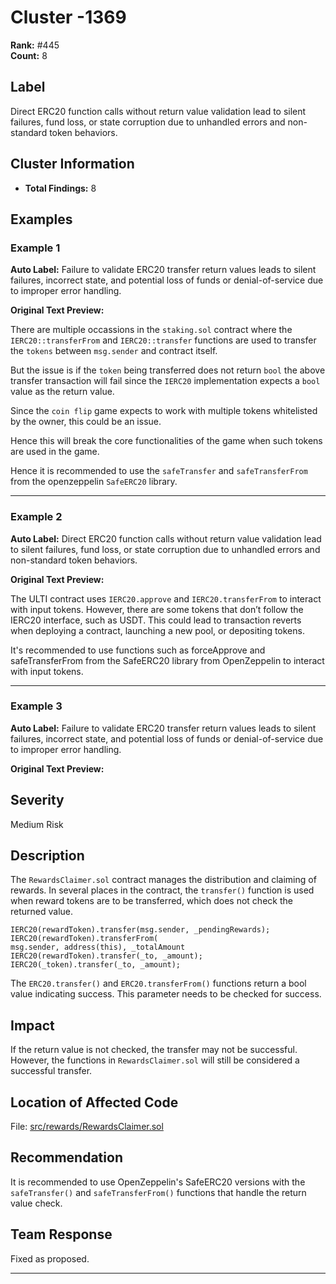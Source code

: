# Cluster -1369

**Rank:** #445  
**Count:** 8  

## Label
Direct ERC20 function calls without return value validation lead to silent failures, fund loss, or state corruption due to unhandled errors and non-standard token behaviors.

## Cluster Information
- **Total Findings:** 8

## Examples

### Example 1

**Auto Label:** Failure to validate ERC20 transfer return values leads to silent failures, incorrect state, and potential loss of funds or denial-of-service due to improper error handling.  

**Original Text Preview:**

There are multiple occassions in the `staking.sol` contract where the `IERC20::transferFrom` and `IERC20::transfer` functions are used to transfer the `tokens` between `msg.sender` and contract itself.

But the issue is if the `token` being transferred does not return `bool` the above transfer transaction will fail since the `IERC20` implementation expects a `bool` value as the return value.

Since the `coin flip` game expects to work with multiple tokens whitelisted by the owner, this could be an issue.

Hence this will break the core functionalities of the game when such tokens are used in the game.

Hence it is recommended to use the `safeTransfer` and `safeTransferFrom` from the openzeppelin `SafeERC20` library.

---
### Example 2

**Auto Label:** Direct ERC20 function calls without return value validation lead to silent failures, fund loss, or state corruption due to unhandled errors and non-standard token behaviors.  

**Original Text Preview:**

The ULTI contract uses `IERC20.approve` and `IERC20.transferFrom` to interact with input tokens. However, there are some tokens that don’t follow the IERC20 interface, such as USDT. This could lead to transaction reverts when deploying a contract, launching a new pool, or depositing tokens.

It's recommended to use functions such as forceApprove and safeTransferFrom from the SafeERC20 library from OpenZeppelin to interact with input tokens.

---
### Example 3

**Auto Label:** Failure to validate ERC20 transfer return values leads to silent failures, incorrect state, and potential loss of funds or denial-of-service due to improper error handling.  

**Original Text Preview:**

## Severity

Medium Risk

## Description

The `RewardsClaimer.sol` contract manages the distribution and claiming of rewards. In several places in the contract, the `transfer()` function is used when reward tokens are to be transferred, which does not check the returned value.

```solidity
IERC20(rewardToken).transfer(msg.sender, _pendingRewards);
IERC20(rewardToken).transferFrom(
msg.sender, address(this), _totalAmount
IERC20(rewardToken).transfer(_to, _amount);
IERC20(_token).transfer(_to, _amount);
```

The `ERC20.transfer()` and `ERC20.transferFrom()` functions return a bool value indicating success. This parameter needs to be checked for success.

## Impact

If the return value is not checked, the transfer may not be successful. However, the functions in `RewardsClaimer.sol` will still be considered a successful transfer.

## Location of Affected Code

File: [src/rewards/RewardsClaimer.sol](https://github.com/pear-protocol/gmx-v2-core/blob/f3329d0474013d60d183a5773093b94a9e55caae/src/rewards/RewardsClaimer.sol)

## Recommendation

It is recommended to use OpenZeppelin's SafeERC20 versions with the `safeTransfer()` and `safeTransferFrom()` functions that handle the return value check.

## Team Response

Fixed as proposed.

---
